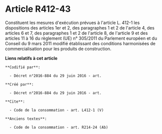# Article R412-43

Constituent les mesures d'exécution prévues à l'article L. 412-1 les dispositions des articles 1er et 2, des paragraphes 1 et
2 de l'article 4, des articles 6 et 7, des paragraphes 1 et 2 de l'article 8, de l'article 9 et des articles 11 à 16 du
règlement (UE) n° 305/2011 du Parlement européen et du Conseil du 9 mars 2011 modifié établissant des conditions harmonisées
de commercialisation pour les produits de construction.

**Liens relatifs à cet article**

	**Codifié par**:

	  - Décret n°2016-884 du 29 juin 2016 - art.

	**Créé par**:

	  - Décret n°2016-884 du 29 juin 2016 - art.

	**Cite**:

	  - Code de la consommation - art. L412-1 (V)

	**Anciens textes**:

	  - Code de la consommation - art. R214-24 (Ab)
